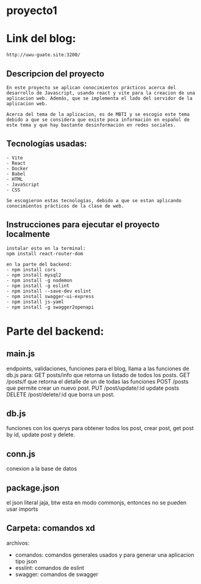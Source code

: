 # proyecto1
# Link del blog: 
    http://uwu-guate.site:3200/
## Descripcion del proyecto
    En este proyecto se aplican conocimientos prácticos acerca del desarrollo de Javascript, usando react y vite para la creacion de una aplicacion web. Además, que se implementa el lado del servidor de la aplicacion web. 

    Acerca del tema de la aplicacion, es de MBTI y se escogio este tema debido a que se considera que existe poca información en español de este tema y que hay bastante desinformación en redes sociales.

## Tecnologías usadas:
    - Vite
    - React
    - Docker
    - Babel
    - HTML
    - JavaScript
    - CSS

    Se escogieron estas tecnologías, debido a que se estan aplicando conocimientos prácticos de la clase de web.


## Instrucciones para ejecutar el proyecto localmente

    instalar esto en la terminal:
    npm install react-router-dom

    en la parte del backend:
    - npm install cors
    - npm install mysql2
    - npm install -g nodemon
    - npm install -g eslint
    - npm install --save-dev eslint
    - npm install swagger-ui-express
    - npm install js-yaml
    - npm install -g swagger2openapi

# Parte del backend: 
## main.js
endpoints, validaciones, funciones para el blog, llama a las funciones de db.js para: 
GET posts/info que retorna un listado de todos los posts. 
GET /posts/f que retorna el detalle de un de todas las funciones
POST /posts que permite crear un nuevo post. 
PUT /post/update/:id update posts 
DELETE /post/delete/:id que borra un post. 


## db.js
funciones con los querys para obtener todos los post, crear post, get post by id, update post y delete.


## conn.js
conexion a la base de datos

## package.json
el json literal jaja, btw esta en modo commonjs, entonces no se pueden usar imports

## Carpeta: comandos xd
archivos:
- comandos: comandos generales usados y para generar una aplicacion tipo json
- esslint: comandos de eslint
- swagger: comandos de swagger 
